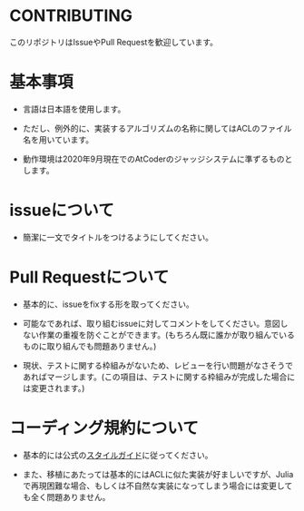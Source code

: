 # CONTRIBUTING

このリポジトリはIssueやPull Requestを歓迎しています。

# 基本事項

- 言語は日本語を使用します。
  
- ただし、例外的に、実装するアルゴリズムの名称に関してはACLのファイル名を用いています。
  
- 動作環境は2020年9月現在でのAtCoderのジャッジシステムに準ずるものとします。


# issueについて

- 簡潔に一文でタイトルをつけるようにしてください。

# Pull Requestについて

- 基本的に、issueをfixする形を取ってください。

- 可能なであれば、取り組むissueに対してコメントをしてください。意図しない作業の重複を防ぐことができます。(もちろん既に誰かが取り組んでいるものに取り組んでも問題ありません。)

- 現状、テストに関する枠組みがないため、レビューを行い問題がなさそうであればマージします。(この項目は、テストに関する枠組みが完成した場合には変更されます。)

# コーディング規約について

- 基本的には公式の[スタイルガイド](https://docs.julialang.org/en/v1/manual/style-guide/)に従ってください。

- また、移植にあたっては基本的にはACLに似た実装が好ましいですが、Juliaで再現困難な場合、もしくは不自然な実装になってしまう場合には変更しても全く問題ありません。
  
